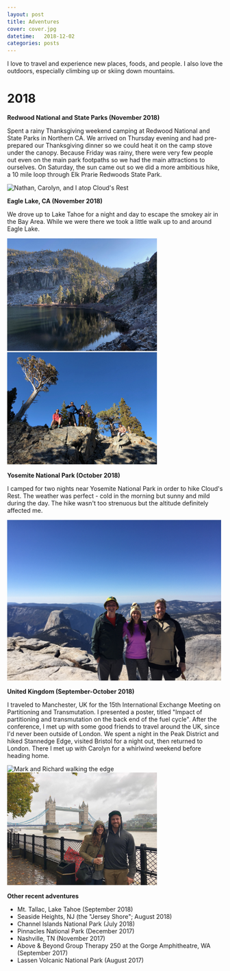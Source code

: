 ```yaml
---
layout: post
title: Adventures
cover: cover.jpg
datetime:   2018-12-02
categories: posts
---
```


I love to travel and experience new places, foods, and people. I also love the outdoors, especially climbing up or skiing down mountains.

# 2018

**Redwood National and State Parks (November 2018)**

Spent a rainy Thanksgiving weekend camping at Redwood National and State Parks in Northern CA. We arrived on Thursday evening and had pre-prepared our Thanksgiving dinner so we could heat it on the camp stove under the canopy. Because Friday was rainy, there were very few people out even on the main park footpaths so we had the main attractions to ourselves. On Saturday, the sun came out so we did a more ambitious hike, a 10 mile loop through Elk Prarie Redwoods State Park.

<img src="/images/2018-11_redwoods.jpg" alt="Nathan, Carolyn, and I atop Cloud's Rest" width="500" />


**Eagle Lake, CA (November 2018)**

We drove up to Lake Tahoe for a night and day to escape the smokey air in the Bay Area. While we were there we took a little walk up to and around Eagle Lake.

<p float="left">
  <img src="/images/2018-11_eagle_lake.jpg" alt="Eagle Lake in the afternoon sun" width="350" />
  <img src="/images/2018-11_eagle_lake2.jpg" alt="The crew: Carolyn, Kathy, Eric, and Franziska" width="350" />
</p>

**Yosemite National Park (October 2018)**

I camped for two nights near Yosemite National Park in order to hike Cloud's Rest. The weather was perfect - cold in the morning but sunny and mild during the day. The hike wasn't too strenuous but the altitude definitely affected me.

<img src="/images/2018-10_yosemite.jpg" alt="Nathan, Carolyn, and I atop Cloud's Rest" width="500" />

**United Kingdom (September-October 2018)**

I traveled to Manchester, UK for the 15th International Exchange Meeting on Partitioning and Transmutation. I presented a poster, titled "Impact of partitioning and transmutation on the back end of the fuel cycle". After the conference, I met up with some good friends to travel around the UK, since I'd never been outside of London. We spent a night in the Peak District and hiked Stannedge Edge, visited Bristol for a night out, then returned to London. There I met up with Carolyn for a whirlwind weekend before heading home.

<p float="left">
  <img src="/images/2018-10_stannedge_edge.png" alt="Mark and Richard walking the edge" width="350" />

  <img src="/images/2018-10_london.jpg" alt="Carolyn and I (and a sad abandoned umbrella) at Tower Bridge" width="350" />
</p>

**Other recent adventures**

* Mt. Tallac, Lake Tahoe (September 2018)
* Seaside Heights, NJ (the "Jersey Shore"; August 2018)
* Channel Islands National Park (July 2018)
* Pinnacles National Park (December 2017)
* Nashville, TN (November 2017)
* Above & Beyond Group Therapy 250 at the Gorge Amphitheatre, WA (September 2017)
* Lassen Volcanic National Park (August 2017)
